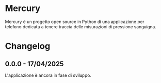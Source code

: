 # Mercury
Mercury è un progetto open source in Python di una applicazione per telefono dedicata a tenere traccia delle misurazioni di pressione sanguigna.

# Changelog
## 0.0.0 - 17/04/2025
L'applicazione è ancora in fase di sviluppo.
